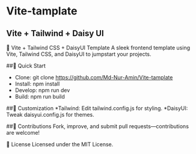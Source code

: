 # Vite-tamplate
## Vite + Tailwind + Daisy UI

🌟 Vite + Tailwind CSS + DaisyUI Template
A sleek frontend template using Vite, Tailwind CSS, and DaisyUI to jumpstart your projects.

##:rocket: Quick Start
* Clone: git clone https://github.com/Md-Nur-Amin/Vite-tamplate
* Install: npm install
* Develop: npm run dev
* Build: npm run build

##:art: Customization
*Tailwind: Edit tailwind.config.js for styling.
*DaisyUI: Tweak daisyui.config.js for themes.

##:handshake: Contributions
Fork, improve, and submit pull requests—contributions are welcome!

📄 License
Licensed under the MIT License.